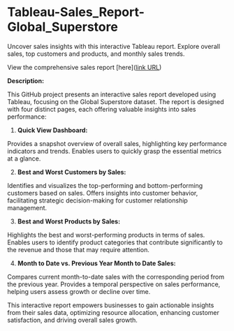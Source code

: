 # Tableau-Sales_Report-Global_Superstore
Uncover sales insights with this interactive Tableau report. Explore overall sales, top customers and products, and monthly sales trends.

View the comprehensive sales report [here]([link URL](https://public.tableau.com/app/profile/minas.katsoglou/viz/SalesReport-GlobalSuperstore/SalesPerformanceReport-Story?publish=yes))

**Description:**

This GitHub project presents an interactive sales report developed using Tableau, focusing on the Global Superstore dataset. The report is designed with four distinct pages, each offering valuable insights into sales performance:

1. **Quick View Dashboard:**

Provides a snapshot overview of overall sales, highlighting key performance indicators and trends.
Enables users to quickly grasp the essential metrics at a glance.

2. **Best and Worst Customers by Sales:**

Identifies and visualizes the top-performing and bottom-performing customers based on sales.
Offers insights into customer behavior, facilitating strategic decision-making for customer relationship management.

3. **Best and Worst Products by Sales:**

Highlights the best and worst-performing products in terms of sales.
Enables users to identify product categories that contribute significantly to the revenue and those that may require attention.

4. **Month to Date vs. Previous Year Month to Date Sales:**

Compares current month-to-date sales with the corresponding period from the previous year.
Provides a temporal perspective on sales performance, helping users assess growth or decline over time.

This interactive report empowers businesses to gain actionable insights from their sales data, optimizing resource allocation, enhancing customer satisfaction, and driving overall sales growth.
